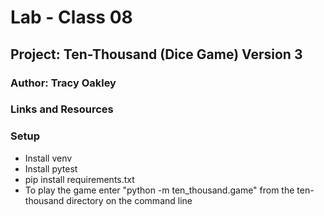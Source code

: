 # Lab - Class 08

## Project: Ten-Thousand (Dice Game) Version 3

### Author: Tracy Oakley

### Links and Resources

### Setup 
+ Install venv
+ Install pytest
+ pip install requirements.txt
+ To play the game enter "python -m ten_thousand.game" from the ten-thousand directory on the command line